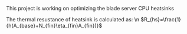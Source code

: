 This project is working on optimizing the blade server CPU heatsinks

The thermal resustance of heatsink is calculated as: \n
$R_{hs}=\frac{1}{h(A_{base}+N_{fin}\eta_{fin}A_{fin})}$
